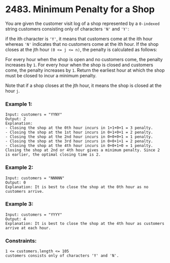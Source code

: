 # 2483. Minimum Penalty for a Shop

You are given the customer visit log of a shop represented by a ```0-indexed``` string customers consisting only of characters `'N'` and `'Y'`:

if the ith character is `'Y'`, it means that customers come at the ith hour
whereas `'N'` indicates that no customers come at the ith hour.
If the shop closes at the jth hour `(0 <= j <= n)`, the penalty is calculated as follows:

For every hour when the shop is open and no customers come, the penalty increases by `1`.
For every hour when the shop is closed and customers come, the penalty increases by `1`.
Return the earliest hour at which the shop must be closed to incur a minimum penalty.

Note that if a shop closes at the jth hour, it means the shop is closed at the hour `j`.

 

### Example 1:
```
Input: customers = "YYNY"
Output: 2
Explanation: 
- Closing the shop at the 0th hour incurs in 1+1+0+1 = 3 penalty.
- Closing the shop at the 1st hour incurs in 0+1+0+1 = 2 penalty.
- Closing the shop at the 2nd hour incurs in 0+0+0+1 = 1 penalty.
- Closing the shop at the 3rd hour incurs in 0+0+1+1 = 2 penalty.
- Closing the shop at the 4th hour incurs in 0+0+1+0 = 1 penalty.
Closing the shop at 2nd or 4th hour gives a minimum penalty. Since 2 is earlier, the optimal closing time is 2.
```
### Example 2:
```
Input: customers = "NNNNN"
Output: 0
Explanation: It is best to close the shop at the 0th hour as no customers arrive.
```
### Example 3:
```
Input: customers = "YYYY"
Output: 4
Explanation: It is best to close the shop at the 4th hour as customers arrive at each hour.
```

### Constraints:
```
1 <= customers.length <= 105
customers consists only of characters 'Y' and 'N'.
```
